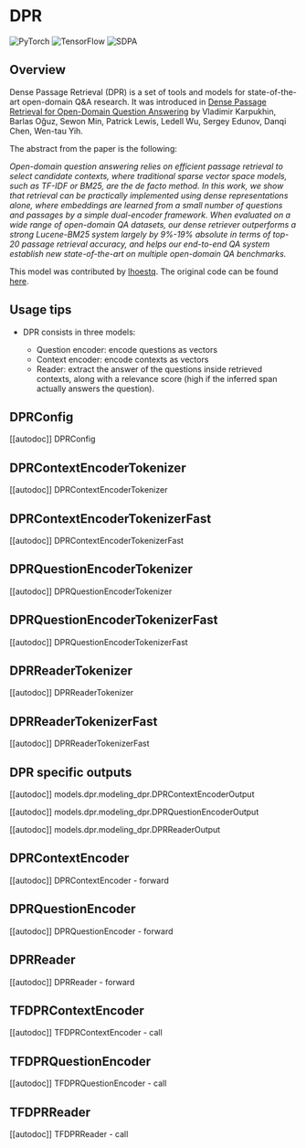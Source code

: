 <!--Copyright 2020 The HuggingFace Team. All rights reserved.

Licensed under the Apache License, Version 2.0 (the "License"); you may not use this file except in compliance with
the License. You may obtain a copy of the License at

http://www.apache.org/licenses/LICENSE-2.0

Unless required by applicable law or agreed to in writing, software distributed under the License is distributed on
an "AS IS" BASIS, WITHOUT WARRANTIES OR CONDITIONS OF ANY KIND, either express or implied. See the License for the
specific language governing permissions and limitations under the License.

⚠️ Note that this file is in Markdown but contain specific syntax for our doc-builder (similar to MDX) that may not be
rendered properly in your Markdown viewer.

-->

# DPR

<div class="flex flex-wrap space-x-1">
<img alt="PyTorch" src="https://img.shields.io/badge/PyTorch-DE3412?style=flat&logo=pytorch&logoColor=white">
<img alt="TensorFlow" src="https://img.shields.io/badge/TensorFlow-FF6F00?style=flat&logo=tensorflow&logoColor=white">
<img alt="SDPA" src="https://img.shields.io/badge/SDPA-DE3412?style=flat&logo=pytorch&logoColor=white">
</div>

## Overview

Dense Passage Retrieval (DPR) is a set of tools and models for state-of-the-art open-domain Q&A research. It was
introduced in [Dense Passage Retrieval for Open-Domain Question Answering](https://arxiv.org/abs/2004.04906) by
Vladimir Karpukhin, Barlas Oğuz, Sewon Min, Patrick Lewis, Ledell Wu, Sergey Edunov, Danqi Chen, Wen-tau Yih.

The abstract from the paper is the following:

*Open-domain question answering relies on efficient passage retrieval to select candidate contexts, where traditional
sparse vector space models, such as TF-IDF or BM25, are the de facto method. In this work, we show that retrieval can
be practically implemented using dense representations alone, where embeddings are learned from a small number of
questions and passages by a simple dual-encoder framework. When evaluated on a wide range of open-domain QA datasets,
our dense retriever outperforms a strong Lucene-BM25 system largely by 9%-19% absolute in terms of top-20 passage
retrieval accuracy, and helps our end-to-end QA system establish new state-of-the-art on multiple open-domain QA
benchmarks.*

This model was contributed by [lhoestq](https://huggingface.co/lhoestq). The original code can be found [here](https://github.com/facebookresearch/DPR).

## Usage tips

- DPR consists in three models:

    * Question encoder: encode questions as vectors
    * Context encoder: encode contexts as vectors
    * Reader: extract the answer of the questions inside retrieved contexts, along with a relevance score (high if the inferred span actually answers the question).

## DPRConfig

[[autodoc]] DPRConfig

## DPRContextEncoderTokenizer

[[autodoc]] DPRContextEncoderTokenizer

## DPRContextEncoderTokenizerFast

[[autodoc]] DPRContextEncoderTokenizerFast

## DPRQuestionEncoderTokenizer

[[autodoc]] DPRQuestionEncoderTokenizer

## DPRQuestionEncoderTokenizerFast

[[autodoc]] DPRQuestionEncoderTokenizerFast

## DPRReaderTokenizer

[[autodoc]] DPRReaderTokenizer

## DPRReaderTokenizerFast

[[autodoc]] DPRReaderTokenizerFast

## DPR specific outputs

[[autodoc]] models.dpr.modeling_dpr.DPRContextEncoderOutput

[[autodoc]] models.dpr.modeling_dpr.DPRQuestionEncoderOutput

[[autodoc]] models.dpr.modeling_dpr.DPRReaderOutput

<frameworkcontent>
<pt>

## DPRContextEncoder

[[autodoc]] DPRContextEncoder
    - forward

## DPRQuestionEncoder

[[autodoc]] DPRQuestionEncoder
    - forward

## DPRReader

[[autodoc]] DPRReader
    - forward

</pt>
<tf>

## TFDPRContextEncoder

[[autodoc]] TFDPRContextEncoder
    - call

## TFDPRQuestionEncoder

[[autodoc]] TFDPRQuestionEncoder
    - call

## TFDPRReader

[[autodoc]] TFDPRReader
    - call

</tf>
</frameworkcontent>

